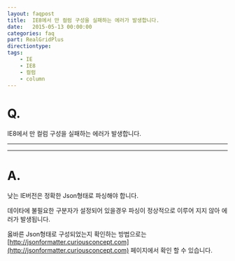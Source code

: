 ```yaml
---
layout: faqpost
title:  IE8에서 만 컬럼 구성을 실패하는 에러가 발생합니다.
date:   2015-05-13 00:00:00
categories: faq
part: RealGridPlus
directiontype: 
tags:
    - IE
    - IE8
    - 컬럼
    - column
---
```


# Q.

IE8에서 만 컬럼 구성을 실패하는 에러가 발생합니다.

---
***

# A.

낮는 IE버전은 정확한 Json형태로 파싱해야 합니다.  

데이타에 불필요한 구분자가 설정되어 있을경우 파싱이 정상적으로 이루어 지지 않아 에러가 발생됩니다.  	 

옳바른 Json형태로 구성되었는지 확인하는 방법으로는 [http://jsonformatter.curiousconcept.com](http://jsonformatter.curiousconcept.com) 페이지에서 확인 할 수 있습니다.
